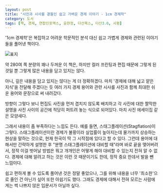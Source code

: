 ```yaml
---
layout: post
title: "사진과 시사를 곁들인 쉽고 가벼운 경제 이야기 - 1cm 경제학"
category: 도서
tags: [책, 경제, 연합인포맥스, 윤현정, 다산북스, 다산3.0, 서평]
---
```


'1cm 경제학'은 복잡하고 어려운 학문적인 분석 대신
쉽고 가볍게 경제와 관련된 이야기들을 풀어낸 책이다.

![표지](https://lh3.googleusercontent.com/-Z-aStqVa5fg/WVO9DVxoZHI/AAAAAAAAVCI/dYH_WgbMY7g-maUXccAk6U4TNLjqKoJ3QCE0YBhgL/s360/1cm-economics-book.jpg "시사와 사진을 곁들여 최대한 쉽게 풀어냈다.")

약 280여 쪽 분량의 꽤나 두꺼운 이 책은,
하지만 컬러 프린팅과 편집 때문에 그렇게 된 것일 뿐
그렇게 많은 내용을 담고 있지는 않다.

아니, 깊은 내용을 담고 있지는 않다는 게 더 정확하겠다.
마치 '경제에 대해 넓고 얕은 지식'을 전달해 주겠다는 듯
여러 가지 경제 용어와 관련 시사를
사진과 함께 최대한 쉬운 용어와 문장으로 써 내려갔다.

방향이 그렇다 보니 편집도
사진을 먼저 겹치지 않도록 배치하고
각 사진에 대한 짤막한 설명을
사진 사이의 공간에 적당히 퍼트려 놓는 식으로 되어있다.
마치 사진 에세이집 같은 모양새다.

그래서 내용이 좀 부족하다는 느낌도 든다.
예를 들면, 스태그플레이션(Stagflation)이 그렇다.
스태그플레이션이란 경제가 불황이라 실업률이 높아지는데 물가까지 상승하는 현상을 말하는 것으로,
현재 한국이 딱 그 시작점에 있다고 할 수 있다.
그런데 용어에 대해서만 간략하게 설명한 후 "분명 스태그플레이션에 대비할 때"라며 바로 끝을 맺어버려서,
정작 이걸 벗어날 방법은 뭐고
개개인은 어떻게 해야 대비할 수 있는지 전혀 알 수 없다.
경제에 대해 알려고 하는 것은 이런 것 때문이기도 한데,
정작 중요 한데서 발을 뺀 느낌이다.

쉽고 편하게 볼 수 있도록 풀어낸 것은 정말 좋았으나,
그를 위해 내용을 너무 '최소한'으로 줄인 건 아닌가 싶어 또한 아쉽기도 했다.
그래도 경제에 대해서 전혀 모르는 사람에게는 썩 나쁘지 않은 입문서가 아닐까 싶다.
